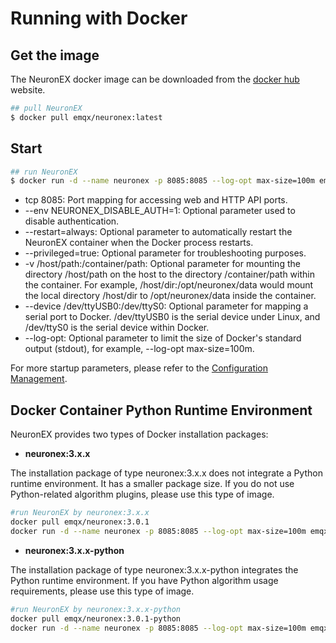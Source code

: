 # Running with Docker

## Get the image

The NeuronEX docker image can be downloaded from the [docker hub](https://hub.docker.com/r/emqx/neuronex/tags) website.

```bash
## pull NeuronEX
$ docker pull emqx/neuronex:latest
```

## Start

```bash
## run NeuronEX
$ docker run -d --name neuronex -p 8085:8085 --log-opt max-size=100m emqx/neuronex:latest
```

* tcp 8085: Port mapping for accessing web and HTTP API ports.
* --env NEURONEX_DISABLE_AUTH=1: Optional parameter used to disable authentication.
* --restart=always: Optional parameter to automatically restart the NeuronEX container when the Docker process restarts.
* --privileged=true: Optional parameter for troubleshooting purposes.
* -v /host/path:/container/path: Optional parameter for mounting the directory /host/path on the host to the directory /container/path within the container. For example, /host/dir:/opt/neuronex/data would mount the local directory /host/dir to /opt/neuronex/data inside the container.
* --device /dev/ttyUSB0:/dev/ttyS0: Optional parameter for mapping a serial port to Docker. /dev/ttyUSB0 is the serial device under Linux, and /dev/ttyS0 is the serial device within Docker.
* --log-opt: Optional parameter to limit the size of Docker's standard output (stdout), for example, --log-opt max-size=100m.

For more startup parameters, please refer to the [Configuration Management](../admin/conf-management.md).

## Docker Container Python Runtime Environment

NeuronEX provides two types of Docker installation packages:

- **neuronex:3.x.x**

The installation package of type neuronex:3.x.x does not integrate a Python runtime environment. It has a smaller package size. If you do not use Python-related algorithm plugins, please use this type of image.

```bash
#run NeuronEX by neuronex:3.x.x
docker pull emqx/neuronex:3.0.1
docker run -d --name neuronex -p 8085:8085 --log-opt max-size=100m emqx/neuronex:3.0.1
```

- **neuronex:3.x.x-python**

The installation package of type neuronex:3.x.x-python integrates the Python runtime environment. If you have Python algorithm usage requirements, please use this type of image.

```bash
#run NeuronEX by neuronex:3.x.x-python
docker pull emqx/neuronex:3.0.1-python
docker run -d --name neuronex -p 8085:8085 --log-opt max-size=100m emqx/neuronex:3.0.1-python
```
